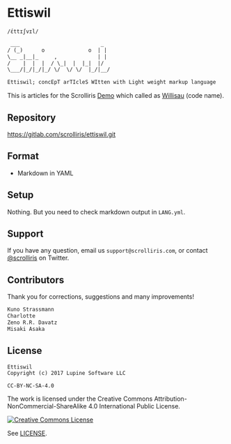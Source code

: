 # Ettiswil

`/ɛ́ttɪʃvɪl/`


```txt
 ___                          _
/ (_)      o              o  | |
\__ _|__|_     ,             | |
/    |  |  |  / \_|  |  |_|  |/
\___/|_/|_/|_/ \/  \/ \/  |_/|__/

Ettiswil; concEpT arTIcleS WItten with Light weight markup language
```

This is articles for the Scrolliris [Demo](
https://try.scrolliris.com/) which called as [Willisau](
https://gitlab.com/scrolliris/willisau) (code name).


## Repository

https://gitlab.com/scrolliris/ettiswil.git


## Format

* Markdown in YAML


## Setup

Nothing. But you need to check markdown output in `LANG.yml`.


## Support

If you have any question, email us `support@scrolliris.com`, or
contact [@scrolliris](https://twitter.com/scrolliris) on Twitter.


## Contributors

Thank you for corrections, suggestions and many improvements!

```txt
Kuno Strassmann
Charlotte
Zeno R.R. Davatz
Misaki Asaka
```


## License

```txt
Ettiswil
Copyright (c) 2017 Lupine Software LLC
```

`CC-BY-NC-SA-4.0`

The work is licensed under the
Creative Commons Attribution-NonCommercial-ShareAlike 4.0 International
Public License.

[![Creative Commons License](
https://i.creativecommons.org/l/by-nc-sa/4.0/88x31.png)](
http://creativecommons.org/licenses/by-nc-sa/4.0/)

See [LICENSE](LICENSE).

